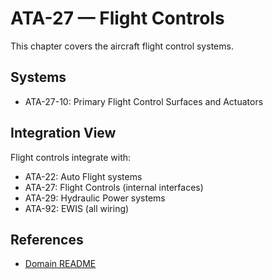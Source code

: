 # ATA-27 — Flight Controls

This chapter covers the aircraft flight control systems.

## Systems

- ATA-27-10: Primary Flight Control Surfaces and Actuators

## Integration View

Flight controls integrate with:
- ATA-22: Auto Flight systems
- ATA-27: Flight Controls (internal interfaces)
- ATA-29: Hydraulic Power systems
- ATA-92: EWIS (all wiring)

## References

- [Domain README](../README.md)
